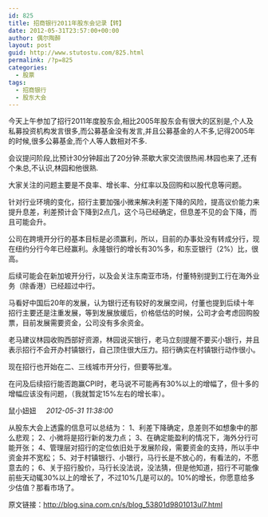 ```yaml
---
id: 825
title: 招商银行2011年股东会记录【转】
date: 2012-05-31T23:57:00+00:00
author: 偶尔陶醉
layout: post
guid: http://www.stutostu.com/825.html
permalink: /?p=825
categories:
  - 股票
tags:
  - 招商银行
  - 股东大会
---
```

今天上午参加了招行2011年度股东会,相比2005年股东会有很大的区别是,个人及私募投资机构发言很多,而公募基金没有发言,并且公募基金的人不多,记得2005年的时候,很多公募基金,而个人等人数相对不多.

会议提问阶段,比预计30分钟超出了20分钟.茶歇大家交流很热闹.林园也来了,还有个朱总,不认识,林园和他很熟.

大家关注的问题主要是不良率、增长率、分红率以及回购和以股代息等问题。



针对行业环境的变化，招行主要加强小微来解决利差下降的风险，提高议价能力来提升息差，利差预计会下降到2点几，这个马已经确定，但息差不见的会下降，而且可能会升。

公司在跨境开分行的基本目标是必须赢利，所以，目前的办事处没有转成分行，现在纽约分行今年已经赢利。永隆银行的增长有30%多，和东亚银行（2%）比，很高。

后续可能会在新加坡开分行，以及会关注东南亚市场，付董特别提到工行在海外业务（除香港）已经超过中行。

马看好中国后20年的发展，认为银行还有较好的发展空间，付董也提到后续十年招行主要还是注重发展，等到发展放缓后，价格低估的时候，公司才会考虑回购股票，目前发展需要资金，公司没有多余资金。

老马建议林园收购西部好资源，林园说买银行，老马立刻提醒不要买小银行，并且表示招行不会开办村镇银行，自己顶住很大压力。招行确实在村镇银行动作很小。

现在招行也开始在二、三线城市开分行，但要等批准。

在问及后续招行能否跑赢CPI时，老马说不可能再有30%以上的增幅了，但十多的增幅应该没有问题，（我就暂定15%左右的增长率）。

鼠小妞妞&nbsp;&nbsp;&nbsp;&nbsp; _2012-05-31 11:38:00_

从股东大会上透露的信息可以总结为：
1、利差下降确定，息差则不如想象中的那么悲观；
2、小微将是招行新的发力点；
3、在确定能盈利的情况下，海外分行可能开张；
4、管理层对招行的定位依旧处于发展阶段，需要资金的支持，所以手中资金并不宽松；
5、对于村镇银行、小银行，马行长是不放心的，有看法的，不愿意去的；
6、关于招行股价，马行长没法说，没法猜，但是他知道，招行不可能像前些天动辄30%以上的增长了，不过10%几是可以的。10%的增长，你愿意给多少估值？那看市场了。

原文链接：<http://blog.sina.com.cn/s/blog_53801d9801013ul7.html>
